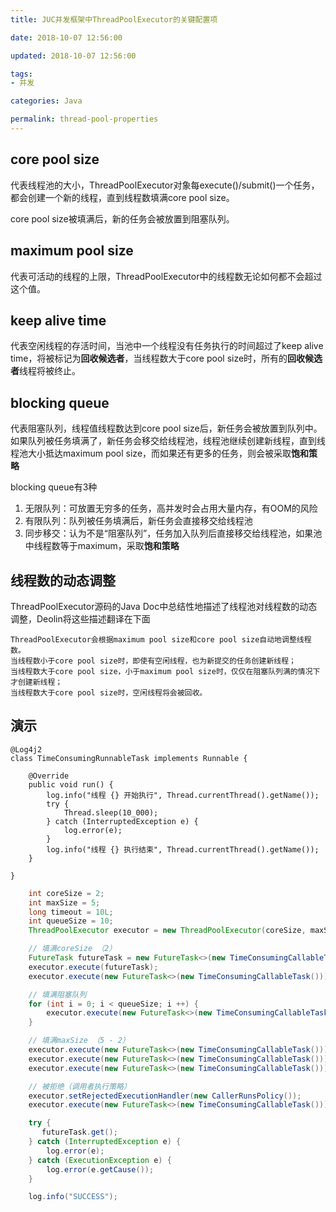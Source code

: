 ```yaml
---
title: JUC并发框架中ThreadPoolExecutor的关键配置项

date: 2018-10-07 12:56:00

updated: 2018-10-07 12:56:00

tags:
- 并发

categories: Java

permalink: thread-pool-properties
---
```




## core pool size

代表线程池的大小，ThreadPoolExecutor对象每execute()/submit()一个任务，都会创建一个新的线程，直到线程数填满core pool size。



core pool size被填满后，新的任务会被放置到阻塞队列。



## maximum pool size

代表可活动的线程的上限，ThreadPoolExecutor中的线程数无论如何都不会超过这个值。



## keep alive time

代表空闲线程的存活时间，当池中一个线程没有任务执行的时间超过了keep alive time，将被标记为**回收候选者**，当线程数大于core pool size时，所有的**回收候选者**线程将被终止。



## blocking queue

代表阻塞队列，线程值线程数达到core pool size后，新任务会被放置到队列中。如果队列被任务填满了，新任务会移交给线程池，线程池继续创建新线程，直到线程池大小抵达maximum pool size，而如果还有更多的任务，则会被采取**饱和策略**



blocking queue有3种

1. 无限队列：可放置无穷多的任务，高并发时会占用大量内存，有OOM的风险
2. 有限队列：队列被任务填满后，新任务会直接移交给线程池
3. 同步移交：认为不是“阻塞队列”，任务加入队列后直接移交给线程池，如果池中线程数等于maximum，采取**饱和策略**



## 线程数的动态调整

ThreadPoolExecutor源码的Java Doc中总结性地描述了线程池对线程数的动态调整，Deolin将这些描述翻译在下面

~~~
ThreadPoolExecutor会根据maximum pool size和core pool size自动地调整线程数。
当线程数小于core pool size时，即使有空闲线程，也为新提交的任务创建新线程；
当线程数大于core pool size，小于maximum pool size时，仅仅在阻塞队列满的情况下才创建新线程；	
当线程数大于core pool size时，空闲线程将会被回收。
~~~



## 演示

~~~
@Log4j2
class TimeConsumingRunnableTask implements Runnable {

    @Override
    public void run() {
        log.info("线程 {} 开始执行", Thread.currentThread().getName());
        try {
            Thread.sleep(10_000);
        } catch (InterruptedException e) {
            log.error(e);
        }
        log.info("线程 {} 执行结束", Thread.currentThread().getName());
    }

}
~~~



~~~java
    int coreSize = 2;
    int maxSize = 5;
    long timeout = 10L;
    int queueSize = 10;
    ThreadPoolExecutor executor = new ThreadPoolExecutor(coreSize, maxSize, timeout, TimeUnit.SECONDS, new ArrayBlockingQueue<>(queueSize));

    // 填满coreSize （2）
    FutureTask futureTask = new FutureTask<>(new TimeConsumingCallableTask());
    executor.execute(futureTask);
    executor.execute(new FutureTask<>(new TimeConsumingCallableTask()));

    // 填满阻塞队列
    for (int i = 0; i < queueSize; i ++) {
        executor.execute(new FutureTask<>(new TimeConsumingCallableTask()));
    }

    // 填满maxSize （5 - 2）
    executor.execute(new FutureTask<>(new TimeConsumingCallableTask()));
    executor.execute(new FutureTask<>(new TimeConsumingCallableTask()));
    executor.execute(new FutureTask<>(new TimeConsumingCallableTask()));

    // 被拒绝（调用者执行策略）
    executor.setRejectedExecutionHandler(new CallerRunsPolicy());
    executor.execute(new FutureTask<>(new TimeConsumingCallableTask()));

    try {
       futureTask.get();
    } catch (InterruptedException e) {
        log.error(e);
    } catch (ExecutionException e) {
        log.error(e.getCause());
    }

    log.info("SUCCESS");
~~~



